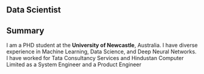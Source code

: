 ## Data Scientist

## Summary

I am a PHD student at the **University of Newcastle**, Australia. I have diverse experience in Machine Learning, Data Science, and Deep Neural Networks.
I have worked for Tata Consultancy Services and Hindustan Computer Limited as a System Engineer and a Product Engineer 
